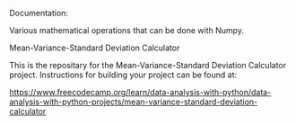 Documentation:

Various mathematical operations that can be done with Numpy.

Mean-Variance-Standard Deviation Calculator

This is the repositary for the Mean-Variance-Standard Deviation Calculator project. Instructions for building your project can be found at:

https://www.freecodecamp.org/learn/data-analysis-with-python/data-analysis-with-python-projects/mean-variance-standard-deviation-calculator
